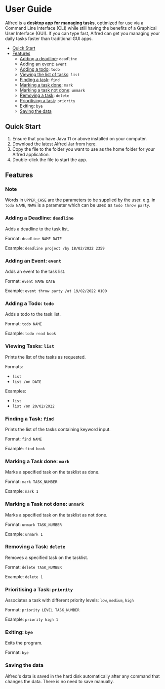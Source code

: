 # User Guide
Alfred is a **desktop app for managing tasks**, optimized for use via a Command
Line Interface (CLI) while still having the benefits of a Graphical User Interface (GUI). If you
can type fast, Alfred can get you managing your daily tasks faster than traditional GUI apps.
- [Quick Start](#quick-start)
- [Features](#features)
  - [Adding a deadline](#adding-a-deadline-deadline): `deadline`
  - [Adding an event](#adding-an-event-event): `event`
  - [Adding a todo](#adding-a-todo-todo): `todo`
  - [Viewing the list of tasks](#viewing-tasks-list): `list`
  - [Finding a task](#finding-a-task-find): `find`
  - [Marking a task done](#marking-a-task-done-mark): `mark`
  - [Marking a task not done](#marking-a-task-not-done-unmark): `unmark`
  - [Removing a task](#removing-a-task-delete): `delete`
  - [Prioritising a task](#prioritising-a-task-priority): `priority`
  - [Exiting](#exiting-bye): `bye`
  - [Saving the data]()

## Quick Start
1. Ensure that you have Java 11 or above installed on your computer.
2. Download the latest Alfred Jar from [here](https://github.com/seanlaiys/ip/releases/tag/A-Release).
3. Copy the file to the folder you want to use as the home folder for your Alfred application.
4. Double-click the file to start the app.

## Features
### Note
Words in `UPPER_CASE` are the parameters to be supplied by the user.
e.g. in `todo NAME`, `NAME` is a parameter which can be used as `todo throw party`.

### Adding a Deadline: `deadline`

Adds a deadline to the task list.

Format: `deadline NAME DATE`

Example: `deadline project /by 18/02/2022 2359`

### Adding an Event: `event`  

Adds an event to the task list.

Format: `event NAME DATE`

Example: `event throw party /at 19/02/2022 0100`

### Adding a Todo: `todo`

Adds a todo to the task list.

Format: `todo NAME`

Example: `todo read book`

### Viewing Tasks: `list`

Prints the list of the tasks as requested.

Formats: 
- `list`
- `list /on DATE`

Examples: 
- `list`
- `list /on 20/02/2022`

### Finding a Task: `find`

Prints the list of the tasks containing keyword input.

Format: `find NAME`

Example: `find book`

### Marking a Task done: `mark`

Marks a specified task on the tasklist as done.

Format: `mark TASK_NUMBER`

Example: `mark 1`

### Marking a Task not done: `unmark`

Marks a specified task on the tasklist as not done.

Format: `unmark TASK_NUMBER`

Example: `unmark 1`

### Removing a Task: `delete`

Removes a specified task on the tasklist.

Format: `delete TASK_NUMBER`

Example: `delete 1`

### Prioritising a Task: `priority`

Associates a task with different priority levels: `low`, `medium`, `high`

Format: `priority LEVEL TASK_NUMBER`

Example: `priority high 1`

### Exiting: `bye`

Exits the program.

Format: `bye`

### Saving the data

Alfred's data is saved in the hard disk automatically after any command that changes the data. There is no need to save manually.


